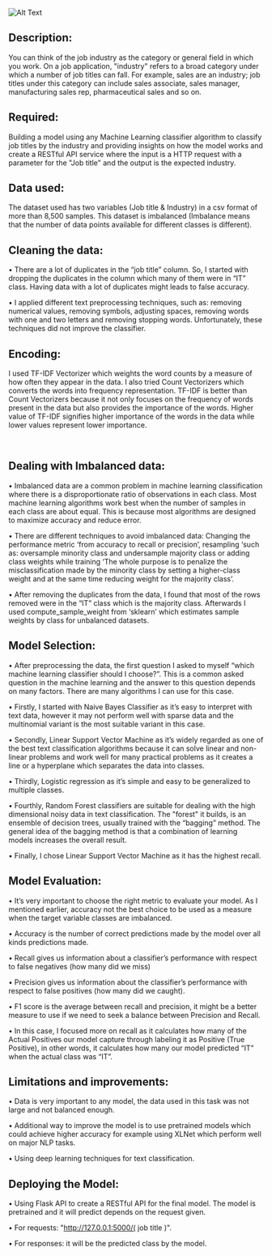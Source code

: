 ![Alt Text](https://lionbridge.ai/wp-content/uploads/2020/09/2020-09-08_text-classification-tools-services.jpg)

## Description: 

You can think of the job industry as the category or general field in which
you work. On a job application, "industry" refers to a broad category under
which a number of job titles can fall. For example, sales are an industry; job
titles under this category can include sales associate, sales manager,
manufacturing sales rep, pharmaceutical sales and so on.

## Required:

Building a model using any Machine Learning classifier algorithm to classify job titles by the industry and providing insights on how the model works and create a RESTful API service where the input is a HTTP request with a parameter for the "Job title" and the output is the expected industry.

## Data used:

The dataset used has two variables (Job title & Industry) in a csv
format of more than 8,500 samples.
This dataset is imbalanced (Imbalance means that the number of data
points available for different classes is different).

## Cleaning the data:

•	There are a lot of duplicates in the “job title” column. So, I started with dropping the duplicates in the column which many of them were in “IT” class. Having data with a lot of duplicates might leads to false accuracy. 

•	I applied different text preprocessing techniques, such as: removing numerical values, removing symbols, adjusting spaces, removing words with one and two letters and removing stopping words. Unfortunately, these techniques did not improve the classifier. 

## Encoding:

I used TF-IDF Vectorizer which weights the word counts by a measure of how often they appear in the data. I also tried Count Vectorizers which converts the words into frequency representation. TF-IDF is better than Count Vectorizers because it not only focuses on the frequency of words present in the data but also provides the importance of the words. Higher value of TF-IDF signifies higher importance of the words in the data while lower values represent lower importance.

 
## Dealing with Imbalanced data:

•	Imbalanced data are a common problem in machine learning classification where there is a disproportionate ratio of observations in each class. Most machine learning algorithms work best when the number of samples in each class are about equal. This is because most algorithms are designed to maximize accuracy and reduce error.   

•	There are different techniques to avoid imbalanced data: Changing the performance metric ‘from accuracy to recall or precision’, resampling ‘such as: oversample minority class and undersample majority class or adding class weights while training ‘The whole purpose is to penalize the misclassification made by the minority class by setting a higher-class weight and at the same time reducing weight for the majority class’.

•	After removing the duplicates from the data, I found that most of the rows removed were in the “IT” class which is the majority class. Afterwards I used compute_sample_weight from ‘sklearn’ which estimates sample weights by class for unbalanced datasets.

## Model Selection:

•	After preprocessing the data, the first question I asked to myself “which machine learning classifier should I choose?”. This is a common asked question in the machine learning and the answer to this question depends on many factors. There are many algorithms I can use for this case. 

•	Firstly, I started with Naive Bayes Classifier as it’s easy to interpret with text data, however it may not perform well with sparse data and the multinomial variant is the most suitable variant in this case. 

•	Secondly, Linear Support Vector Machine as it’s widely regarded as one of the best text classification algorithms because it can solve linear and non-linear problems and work well for many practical problems as it creates a line or a hyperplane which separates the data into classes.

•	Thirdly, Logistic regression as it’s simple and easy to be generalized to multiple classes. 

•	Fourthly, Random Forest classifiers are suitable for dealing with the high dimensional noisy data in text classification. The "forest" it builds, is an ensemble of decision trees, usually trained with the “bagging” method. The general idea of the bagging method is that a combination of learning models increases the overall result.

•	Finally, I chose Linear Support Vector Machine as it has the highest recall. 
 
## Model Evaluation: 

•	It’s very important to choose the right metric to evaluate your model. As I mentioned earlier, accuracy not the best choice to be used as a measure when the target variable classes are imbalanced.

•	Accuracy is the number of correct predictions made by the model over all kinds predictions made.

•	Recall gives us information about a classifier’s performance with respect to false negatives (how many did we miss)

•	Precision gives us information about the classifier’s performance with respect to false positives (how many did we caught).

•	F1 score is the average between recall and precision, it might be a better measure to use if we need to seek a balance between Precision and Recall.

•	In this case, I focused more on recall as it calculates how many of the Actual Positives our model capture through labeling it as Positive (True Positive), in other words, it calculates how many our model predicted “IT” when the actual class was “IT”.

## Limitations and improvements:

•	Data is very important to any model, the data used in this task was not large and not balanced enough.

•	Additional way to improve the model is to use pretrained models which could achieve higher accuracy for example using XLNet which perform well on major NLP tasks. 

•	Using deep learning techniques for text classification. 

## Deploying the Model: 

•	Using Flask API to create a RESTful API for the final model. The model is pretrained and it will predict depends on the request given.

•	For requests: "http://127.0.0.1:5000/( job title )". 

•	For responses: it will be the predicted class by the model.

